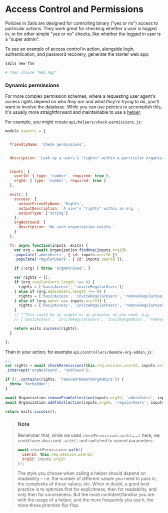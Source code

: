 # Access Control and Permissions

Policies in Sails are designed for controlling binary ("yes or no") access to particular actions.  They work great for checking whether a user is logged in, or for other simple "yes or no" checks, like whether the logged in user is a "super admin".

To see an example of access control in action, alongside login, authentication, and password recovery, generate the starter web app:

```bash
sails new foo

# Then choose "Web App"
```

### Dynamic permissions

For more complex permission schemes, where a requesting user agent's access rights depend on _who they are_ and _what they're trying to do_, you'll want to involve the database.  While you can use policies to accomplish this, it's usually more straightforward and maintainable to use a [helper](https://sailsjs.com/documentation/concepts/helpers).

For example, you might create `api/helpers/check-permissions.js`:

```javascript
module.exports = {


  friendlyName: 'Check permissions',


  description: 'Look up a user\'s "rights" within a particular organization.',


  inputs: {
    userId: { type: 'number', required: true },
    orgId: { type: 'number', required: true }
  },

  exits: {
    success: {
      outputFriendlyName: 'Rights',
      outputDescription: `A user's "rights" within an org.`,
      outputType: ['string']
    },
    orgNotFound: {
      description: 'No such organization exists.'
    }
  },

  fn: async function(inputs, exits) {
    var org = await Organization.findOne(inputs.orgId)
    .populate('adminUsers', { id: inputs.userId })
    .populate('regularUsers', { id: inputs.userId });

    if (!org) { throw 'orgNotFound'; }

    var rights = [];
    if (org.regularUsers.length !== 0) {
      rights = ['basicAccess', 'inviteRegularUsers'];
    } else if (org.adminUsers.length !== 0) {
      rights = ['basicAccess', 'inviteRegularUsers', 'removeRegularUsers', 'inviteOrgAdmins'];
    } else if (org.owner === inputs.userId) {
      rights = ['basicAccess', 'inviteRegularUsers', 'removeRegularUsers', 'inviteOrgAdmins', 'removeOrDemoteOrgAdmins'];
    }
    // ^^This could be as simple or as granular as you need, e.g.
    // ['basicAccess', 'inviteRegularUsers', 'inviteOrgAdmins', 'removeRegularUsers', 'removeOrDemoteOrgAdmins']

    return exits.success(rights);
  }

};
```


Then in your action, for example `api/controllers/demote-org-admin.js`:

```javascript
//…
var rights = await checkPermissions(this.req.session.userId, inputs.orgId)
.intercept('orgNotFound', 'notFound');

if (!_.contains(rights, 'removeOrDemoteOrgAdmins')) {
  throw 'forbidden';
}

await Organization.removeFromCollection(inputs.orgId, 'adminUsers', inputs.targetUserId);
await Organization.addToCollection(inputs.orgId, 'regularUsers', inputs.targetUserId);

return exits.success();
```


> ### Note
> Remember that, while we used `checkPermissions.with(…,…)` here, we could have
> also used `.with()` and switched to named parameters:
>
> ```js
> await checkPermissions.with({
>   userId: this.req.session.userId,
>   orgId: inputs.orgId
> });
> ```
>
> The style you choose when calling a helper should depend on readability-- i.e.
> the number of different values you need to pass in, the complexity of those
> values, etc.  When in doubt, a good best practice is to optimize first for
> explicitness, then for readability, and only then for conciseness.  But the
> more confident/familiar you are with the usage of a helper, and the more frequently
> you use it, the more those priorities flip-flop.


<docmeta name="displayName" value="Access Control and Permissions">
